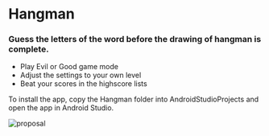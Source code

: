 # Hangman

### Guess the letters of the word before the drawing of hangman is complete.

- Play Evil or Good game mode
- Adjust the settings to your own level
- Beat your scores in the highscore lists

To install the app, copy the Hangman folder into AndroidStudioProjects and open the app in Android Studio.

![proposal](http://i64.tinypic.com/10zwktk.jpg)